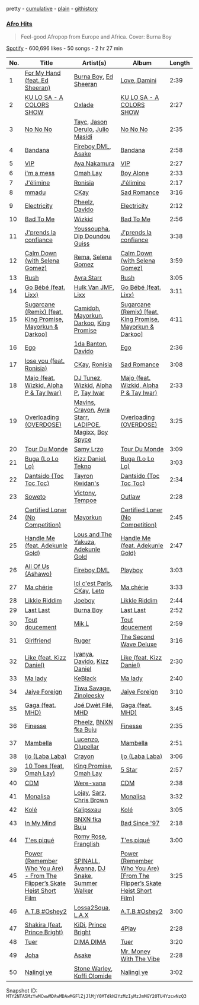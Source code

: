 pretty - [cumulative](/playlists/cumulative/37i9dQZF1DWX0o6sD1a6P5.md) - [plain](/playlists/plain/37i9dQZF1DWX0o6sD1a6P5) - [githistory](https://github.githistory.xyz/mackorone/spotify-playlist-archive/blob/main/playlists/plain/37i9dQZF1DWX0o6sD1a6P5)

### [Afro Hits](https://open.spotify.com/playlist/37i9dQZF1DWX0o6sD1a6P5)

> Feel\-good Afropop from Europe and Africa\. Cover: Burna Boy

[Spotify](https://open.spotify.com/user/spotify) - 600,696 likes - 50 songs - 2 hr 27 min

| No. | Title | Artist(s) | Album | Length |
|---|---|---|---|---|
| 1 | [For My Hand \(feat\. Ed Sheeran\)](https://open.spotify.com/track/0HaRLPnr887lcQM2YQzkff) | [Burna Boy](https://open.spotify.com/artist/3wcj11K77LjEY1PkEazffa), [Ed Sheeran](https://open.spotify.com/artist/6eUKZXaKkcviH0Ku9w2n3V) | [Love, Damini](https://open.spotify.com/album/6kgDkAupBVRSqbJPUaTJwQ) | 2:39 |
| 2 | [KU LO SA \- A COLORS SHOW](https://open.spotify.com/track/2WigMwGJysIh9fRnSJvpjn) | [Oxlade](https://open.spotify.com/artist/3WTrdbZU99dgTtt3ZkyamT) | [KU LO SA \- A COLORS SHOW](https://open.spotify.com/album/36bNKiiUjxUCaAO7QtUVfi) | 2:27 |
| 3 | [No No No](https://open.spotify.com/track/6m7iJFdgcvd200qJtSa8Wx) | [Tayc](https://open.spotify.com/artist/7gU9VyFRN3JWPJ5oHOil60), [Jason Derulo](https://open.spotify.com/artist/07YZf4WDAMNwqr4jfgOZ8y), [Julio Masidi](https://open.spotify.com/artist/2ZfpJTfi4q60zRUFWhll73) | [No No No](https://open.spotify.com/album/2RLByuKYaFE5awZkpjK03m) | 2:35 |
| 4 | [Bandana](https://open.spotify.com/track/5CTQCPv51aLWpwTbqo8mEL) | [Fireboy DML](https://open.spotify.com/artist/75VKfyoBlkmrJFDqo1o2VY), [Asake](https://open.spotify.com/artist/3a1tBryiczPAZpgoZN9Rzg) | [Bandana](https://open.spotify.com/album/18ykMJdXdkUldVNESaXDke) | 2:58 |
| 5 | [VIP](https://open.spotify.com/track/6NCJTDAQsOErJGv7mhdvsB) | [Aya Nakamura](https://open.spotify.com/artist/7IlRNXHjoOCgEAWN5qYksg) | [VIP](https://open.spotify.com/album/4CwFdN37OjqRPYh4nri0w2) | 2:27 |
| 6 | [i'm a mess](https://open.spotify.com/track/65v99AWZyNz3aRmfrT2I7N) | [Omah Lay](https://open.spotify.com/artist/5yOvAmpIR7hVxiS6Ls5DPO) | [Boy Alone](https://open.spotify.com/album/5NLjxx8nRy9ooUmgpOvfem) | 2:33 |
| 7 | [J'élimine](https://open.spotify.com/track/1U13A13YafzmqthKXiul91) | [Ronisia](https://open.spotify.com/artist/4krMq8pXkLVTGplpYgHlnV) | [J'élimine](https://open.spotify.com/album/4eHStY9TfFmHRV8iQCAgNo) | 2:17 |
| 8 | [mmadu](https://open.spotify.com/track/3IzBeYT0GyvpPMTlppy5qr) | [CKay](https://open.spotify.com/artist/048LktY5zMnakWq7PTtFrz) | [Sad Romance](https://open.spotify.com/album/3ACXMteQNTrTws6UWTtEgo) | 3:16 |
| 9 | [Electricity](https://open.spotify.com/track/6McBvfxgkVfREmQPwTKBUn) | [Pheelz](https://open.spotify.com/artist/5Jv1MsZBh0sqokFq7pU8Xg), [Davido](https://open.spotify.com/artist/0Y3agQaa6g2r0YmHPOO9rh) | [Electricity](https://open.spotify.com/album/5vOpDVowekdCylaDIiV5We) | 2:12 |
| 10 | [Bad To Me](https://open.spotify.com/track/2pUlBBWq8R10ylbBvZJV9j) | [Wizkid](https://open.spotify.com/artist/3tVQdUvClmAT7URs9V3rsp) | [Bad To Me](https://open.spotify.com/album/15hz0gTEdD5H9taOgDdrfJ) | 2:56 |
| 11 | [J'prends la confiance](https://open.spotify.com/track/5OgUa2plRZRIF4IGpzL1QG) | [Youssoupha](https://open.spotify.com/artist/5DW7NxqQ2875JtjuV7KMn4), [Dip Doundou Guiss](https://open.spotify.com/artist/42A1uhQc0Rln9VlVGsll0m) | [J'prends la confiance](https://open.spotify.com/album/5wld2chDFFtitgleWkRfIE) | 3:38 |
| 12 | [Calm Down \(with Selena Gomez\)](https://open.spotify.com/track/0WtM2NBVQNNJLh6scP13H8) | [Rema](https://open.spotify.com/artist/46pWGuE3dSwY3bMMXGBvVS), [Selena Gomez](https://open.spotify.com/artist/0C8ZW7ezQVs4URX5aX7Kqx) | [Calm Down \(with Selena Gomez\)](https://open.spotify.com/album/2b2GHWESCWEuHiCZ2Skedp) | 3:59 |
| 13 | [Rush](https://open.spotify.com/track/1rrqJ9QkOBYJlsZgqqwxgB) | [Ayra Starr](https://open.spotify.com/artist/3ZpEKRjHaHANcpk10u6Ntq) | [Rush](https://open.spotify.com/album/6CvEsGBD3JdbDKpmJaXn2E) | 3:05 |
| 14 | [Go Bébé \(feat\. Lixx\)](https://open.spotify.com/track/0shC9n2Ih1de0fSw8YcGoF) | [Hulk Van JMF](https://open.spotify.com/artist/2D2Wm1oAJrDRzXVzxkyBOE), [Lixx](https://open.spotify.com/artist/6TfZaDFnfzNVj2YXgRUo9d) | [Go Bébé \(feat\. Lixx\)](https://open.spotify.com/album/0i7jOzWkrJXvRPI5kfwcwY) | 3:11 |
| 15 | [Sugarcane \(Remix\) \[feat\. King Promise, Mayorkun & Darkoo\]](https://open.spotify.com/track/0ApflIvLLPwEZuS36WYlh6) | [Camidoh](https://open.spotify.com/artist/6Z9Xe5mjocmPOhz2TLNrAi), [Mayorkun](https://open.spotify.com/artist/3DNCUaKdMZcMVJIS7yTskd), [Darkoo](https://open.spotify.com/artist/4QSTyDpxsKmv3UfavVUImR), [King Promise](https://open.spotify.com/artist/4tIKaxUmpXzshok2yCnwdf) | [Sugarcane \(Remix\) \[feat\. King Promise, Mayorkun & Darkoo\]](https://open.spotify.com/album/5dFQsLF9BvkgmgMONO8imD) | 4:11 |
| 16 | [Ego](https://open.spotify.com/track/3u9ptDnhV4pUhyjBaG3i6D) | [1da Banton](https://open.spotify.com/artist/6dlzQ6fiPna40trq1Ek6cb), [Davido](https://open.spotify.com/artist/0Y3agQaa6g2r0YmHPOO9rh) | [Ego](https://open.spotify.com/album/66gJbsWDrMcgkBs6PYUFOl) | 2:36 |
| 17 | [lose you \(feat\. Ronisia\)](https://open.spotify.com/track/2fsp8eafoZMOlnSPBR7FDI) | [CKay](https://open.spotify.com/artist/048LktY5zMnakWq7PTtFrz), [Ronisia](https://open.spotify.com/artist/4krMq8pXkLVTGplpYgHlnV) | [Sad Romance](https://open.spotify.com/album/3ACXMteQNTrTws6UWTtEgo) | 3:08 |
| 18 | [Majo \(feat\. Wizkid, Alpha P & Tay Iwar\)](https://open.spotify.com/track/0KLY7SCQuVA4Hk1nzk61p4) | [DJ Tunez](https://open.spotify.com/artist/64oW4P0vsDhlorOxZKQi6a), [Wizkid](https://open.spotify.com/artist/3tVQdUvClmAT7URs9V3rsp), [Alpha P](https://open.spotify.com/artist/3dUPwMGYAsymFv80wkqEKl), [Tay Iwar](https://open.spotify.com/artist/0iqznAW9pzZ7KOjx8aCMWo) | [Majo \(feat\. Wizkid, Alpha P & Tay Iwar\)](https://open.spotify.com/album/3Rz3SAnhOnXaf2llHOBDCo) | 2:33 |
| 19 | [Overloading \(OVERDOSE\)](https://open.spotify.com/track/4lVEVXrlQlXPdYWMGTwrFe) | [Mavins](https://open.spotify.com/artist/5JWBXFlYkBy3n2oN1To790), [Crayon](https://open.spotify.com/artist/3Uv5hfyuC7TkLsQ6p4ikSb), [Ayra Starr](https://open.spotify.com/artist/3ZpEKRjHaHANcpk10u6Ntq), [LADIPOE](https://open.spotify.com/artist/379IT6Szv0zgnw4xrdu4mu), [Magixx](https://open.spotify.com/artist/0rskhjcLm5BxjwZDRs4142), [Boy Spyce](https://open.spotify.com/artist/6DUbLg2GQ7Dd7G9v6uwoPT) | [Overloading \(OVERDOSE\)](https://open.spotify.com/album/0PhRHHW803w4pHDJR4AUw8) | 3:25 |
| 20 | [Tour Du Monde](https://open.spotify.com/track/3x1GwuJMk9B4sESBv8K94w) | [Samy Lrzo](https://open.spotify.com/artist/2K1JOV2mHYXJh0kpNSwER4) | [Tour Du Monde](https://open.spotify.com/album/5z5m5CNcihjzAKne4xbCdr) | 3:09 |
| 21 | [Buga \(Lo Lo Lo\)](https://open.spotify.com/track/4eZZofkV1OQ9GDqAgHqNpA) | [Kizz Daniel](https://open.spotify.com/artist/1X6cBGnXpEpN7CmflLKmLV), [Tekno](https://open.spotify.com/artist/6IhG3Yxm3UW98jhyBvrIut) | [Buga \(Lo Lo Lo\)](https://open.spotify.com/album/0nNEQYgoVlVYZEOrAC2D3h) | 3:03 |
| 22 | [Dantsido \(Toc Toc Toc\)](https://open.spotify.com/track/1NUEUFueiCYana070TfNa0) | [Tayron Kwidan's](https://open.spotify.com/artist/1wlqglR1kdPF2T0Rxee11v) | [Dantsido \(Toc Toc Toc\)](https://open.spotify.com/album/708goXDKDeNZQEZfWlgnuX) | 2:34 |
| 23 | [Soweto](https://open.spotify.com/track/6RbOyNeajWax51NtpO6WT8) | [Victony](https://open.spotify.com/artist/1E5hfn5BduN2nnoZCJmUVG), [Tempoe](https://open.spotify.com/artist/1X7glgDhqNq1qn0Qv9g3K4) | [Outlaw](https://open.spotify.com/album/12iai3p96UYvcrDqlvvKFE) | 2:28 |
| 24 | [Certified Loner \(No Competition\)](https://open.spotify.com/track/6NKuW3yaNXtloGw1RB8WUi) | [Mayorkun](https://open.spotify.com/artist/3DNCUaKdMZcMVJIS7yTskd) | [Certified Loner \(No Competition\)](https://open.spotify.com/album/09GvRfHYMZQKWza03GYJxz) | 2:45 |
| 25 | [Handle Me \(feat\. Adekunle Gold\)](https://open.spotify.com/track/4dLfcjzMHZAVgnmuglRvhY) | [Lous and The Yakuza](https://open.spotify.com/artist/2HPiMwJktBXqakN0hnON2R), [Adekunle Gold](https://open.spotify.com/artist/2IK173RXLiCSQ8fhDlAb3s) | [Handle Me \(feat\. Adekunle Gold\)](https://open.spotify.com/album/3Cd3jHPeIl4euaDfPIccK4) | 2:47 |
| 26 | [All Of Us \(Ashawo\)](https://open.spotify.com/track/6459gZKddpOoPIH8PAcCwS) | [Fireboy DML](https://open.spotify.com/artist/75VKfyoBlkmrJFDqo1o2VY) | [Playboy](https://open.spotify.com/album/1pUJnA3OSbvVr5afqxNARZ) | 3:03 |
| 27 | [Ma chérie](https://open.spotify.com/track/2Kle8vKrSquAU200Sb5WHp) | [Ici c'est Paris](https://open.spotify.com/artist/0XVAP17xehWKLmcb0DhtbZ), [CKay](https://open.spotify.com/artist/048LktY5zMnakWq7PTtFrz), [Leto](https://open.spotify.com/artist/6HCBnyTBSLdb3TFn2ayulY) | [Ma chérie](https://open.spotify.com/album/2Ff3vqpWfrBskuHurHzaK3) | 3:33 |
| 28 | [Likkle Riddim](https://open.spotify.com/track/3weAbRf5cn9SiCYxqZedot) | [Joeboy](https://open.spotify.com/artist/1XavfPKBpNjkOfxHINlMHF) | [Likkle Riddim](https://open.spotify.com/album/7MqW36qjIreNVJ5Vf659uJ) | 2:44 |
| 29 | [Last Last](https://open.spotify.com/track/2PDgArI0p7UkeYgXWuqpmh) | [Burna Boy](https://open.spotify.com/artist/3wcj11K77LjEY1PkEazffa) | [Last Last](https://open.spotify.com/album/6aWJgsbvVPQR2HgPztf4qe) | 2:52 |
| 30 | [Tout doucement](https://open.spotify.com/track/5ltwsSaEsdsUVaiqLx0CKV) | [Mik L](https://open.spotify.com/artist/7aLBaAtUjEwZSUIr3S2BtR) | [Tout doucement](https://open.spotify.com/album/4B5Pls0WHD10EodLtIbutg) | 2:59 |
| 31 | [Girlfriend](https://open.spotify.com/track/4MzOppXoeKvDsVaNMeOK3C) | [Ruger](https://open.spotify.com/artist/0a1SidMjD8D6EHvJph4n2H) | [The Second Wave Deluxe](https://open.spotify.com/album/6dvqARQzWnVbGym9dEWw4Y) | 3:16 |
| 32 | [Like \(feat\. Kizz Daniel\)](https://open.spotify.com/track/5Zez1biAREA2C8706kdlIb) | [Iyanya](https://open.spotify.com/artist/3ZUn6LYxdmmPYQqBhFWI3h), [Davido](https://open.spotify.com/artist/0Y3agQaa6g2r0YmHPOO9rh), [Kizz Daniel](https://open.spotify.com/artist/1X6cBGnXpEpN7CmflLKmLV) | [Like \(feat\. Kizz Daniel\)](https://open.spotify.com/album/45UWuUIciHbsLfZeJhbuIB) | 2:30 |
| 33 | [Ma lady](https://open.spotify.com/track/3EfRYGRCd4l6e4kYHtEI4M) | [KeBlack](https://open.spotify.com/artist/7x3eTVPlBiPjXHn3qotY86) | [Ma lady](https://open.spotify.com/album/3DWYuhpaWRcqFzYLXgXWC9) | 2:40 |
| 34 | [Jaiye Foreign](https://open.spotify.com/track/3iRKwxW8ZDjmL9nKk3nisz) | [Tiwa Savage](https://open.spotify.com/artist/1hNaHKp2Za5YdOAG0WnRbc), [Zinoleesky](https://open.spotify.com/artist/6Kp3KWPiVgi33DkJqo9T4g) | [Jaiye Foreign](https://open.spotify.com/album/5D3OdqLtggVIsUjxXrzHwY) | 3:10 |
| 35 | [Gaga \(feat\. MHD\)](https://open.spotify.com/track/4wW5nnZXD7SyLxaASOsLil) | [Joé Dwèt Filé](https://open.spotify.com/artist/26zgIfFyTCImkHAp5gwKW8), [MHD](https://open.spotify.com/artist/4WnAHZz1pgl8hus8hidIRV) | [Gaga \(feat\. MHD\)](https://open.spotify.com/album/0fkE3D4PFGjA3n0Kd3pmXR) | 3:45 |
| 36 | [Finesse](https://open.spotify.com/track/4Gasn91fsCefnN8zM5GjA8) | [Pheelz](https://open.spotify.com/artist/5Jv1MsZBh0sqokFq7pU8Xg), [BNXN fka Buju](https://open.spotify.com/artist/3zaDigUwjHvjOkSn0NDf9x) | [Finesse](https://open.spotify.com/album/4QEC4uzBJJfLVv2bD337g1) | 2:35 |
| 37 | [Mambella](https://open.spotify.com/track/48xHszgl5GSK5nefCOiFov) | [Lucenzo](https://open.spotify.com/artist/5bv5RplEOwdCvhq0EILh9E), [Olupellar](https://open.spotify.com/artist/09wnzgFWuf8oZHJ4BDoeMS) | [Mambella](https://open.spotify.com/album/0qZsbYAhTYHpu5y5sjF46B) | 2:51 |
| 38 | [Ijo \(Laba Laba\)](https://open.spotify.com/track/7tZMF9Hn5uGsfC7zGXbSKM) | [Crayon](https://open.spotify.com/artist/3Uv5hfyuC7TkLsQ6p4ikSb) | [Ijo \(Laba Laba\)](https://open.spotify.com/album/5A1qWiQBSEkCpGvQE2YfOH) | 3:06 |
| 39 | [10 Toes \(feat\. Omah Lay\)](https://open.spotify.com/track/7JVUJLsVXysVpSWChbnz9I) | [King Promise](https://open.spotify.com/artist/4tIKaxUmpXzshok2yCnwdf), [Omah Lay](https://open.spotify.com/artist/5yOvAmpIR7hVxiS6Ls5DPO) | [5 Star](https://open.spotify.com/album/32Ls6JAwVZTbiRIyZ2H0lt) | 2:57 |
| 40 | [CDM](https://open.spotify.com/track/20KrRS1MJLpxQ99SvpJRtQ) | [Were\-vana](https://open.spotify.com/artist/1f1DjtYgH6yBzBSiGteBJl) | [CDM](https://open.spotify.com/album/4rssDP6LdTuYUqPGwQUhHf) | 2:38 |
| 41 | [Monalisa](https://open.spotify.com/track/3baPniPXS0iEII8rDUJdYP) | [Lojay](https://open.spotify.com/artist/3ONGmday8YN8AkbsRk01iL), [Sarz](https://open.spotify.com/artist/408vMm7y1227ASq7GmWygZ), [Chris Brown](https://open.spotify.com/artist/7bXgB6jMjp9ATFy66eO08Z) | [Monalisa](https://open.spotify.com/album/6eGxth6Bbmudt9k7ybo5Ll) | 3:32 |
| 42 | [Kolé](https://open.spotify.com/track/7uJiMLC0YxqfzG7tCozCV3) | [Kalipsxau](https://open.spotify.com/artist/2N3Saqjcw6vl2HkOFUe8t6) | [Kolé](https://open.spotify.com/album/62e4uSMJ9w4xzK0hHDtdIl) | 3:05 |
| 43 | [In My Mind](https://open.spotify.com/track/1IiNgs5RGEYyGQFLXJvte5) | [BNXN fka Buju](https://open.spotify.com/artist/3zaDigUwjHvjOkSn0NDf9x) | [Bad Since '97](https://open.spotify.com/album/0Uf8CLgcWoLrYwmBcp0pio) | 2:18 |
| 44 | [T'es piqué](https://open.spotify.com/track/6RxEkihMjS1tz0NJZ9VByO) | [Romy Rose](https://open.spotify.com/artist/0McCULnP8KpnUqIPSttJ2a), [Franglish](https://open.spotify.com/artist/4uJNQGa3L2frXDxwgouTIw) | [T'es piqué](https://open.spotify.com/album/41XRUn5v4LiNAJHnLYUOm6) | 3:00 |
| 45 | [Power \(Remember Who You Are\) \- From The Flipper’s Skate Heist Short Film](https://open.spotify.com/track/7vQYsdVQMbB8d8DSxtHSgr) | [SPINALL](https://open.spotify.com/artist/2NtQA3PY9chI8l65ejZLTP), [Äyanna](https://open.spotify.com/artist/61SZdJffkiHvhHX2nnkymD), [DJ Snake](https://open.spotify.com/artist/540vIaP2JwjQb9dm3aArA4), [Summer Walker](https://open.spotify.com/artist/57LYzLEk2LcFghVwuWbcuS) | [Power \(Remember Who You Are\) \[From The Flipper’s Skate Heist Short Film\]](https://open.spotify.com/album/0U8rhl69WPOU67DqFhjPaq) | 3:25 |
| 46 | [A.T.B \#Oshey2](https://open.spotify.com/track/3PipixuHQ5zVlgmHC4pURa) | [Lossa2Squa](https://open.spotify.com/artist/0DhhGFA0yxKhk7wrnzdbbK), [L.A.X](https://open.spotify.com/artist/6lNEt5LSOQRUFl43OnnHUL) | [A.T.B \#Oshey2](https://open.spotify.com/album/5HRmi5GVHKbnQg4AYyO2He) | 3:00 |
| 47 | [Shakira \(feat\. Prince Bright\)](https://open.spotify.com/track/64i1xYb6aaVL3DQu3bmW8I) | [KiDi](https://open.spotify.com/artist/14PimM6ohO2gYftuwTam9V), [Prince Bright](https://open.spotify.com/artist/4kybQvaEJGDlOo7ZsSjwPv) | [4Play](https://open.spotify.com/album/6wpzlNHeY8sffFCEOBR7ep) | 2:28 |
| 48 | [Tuer](https://open.spotify.com/track/73rKh7Jblk6jw8OCURc7nA) | [DIMA DIMA](https://open.spotify.com/artist/5eb7nRgBZmN9EIBVLLZjbu) | [Tuer](https://open.spotify.com/album/4O2UQPFetiV8whuq7W0LxX) | 3:20 |
| 49 | [Joha](https://open.spotify.com/track/5UwxpuGHkwiojKDaPC5ZNu) | [Asake](https://open.spotify.com/artist/3a1tBryiczPAZpgoZN9Rzg) | [Mr\. Money With The Vibe](https://open.spotify.com/album/0lzPMIAYhhUSD2BPT0VQWI) | 2:28 |
| 50 | [Nalingi ye](https://open.spotify.com/track/5mEnRGML6tztiuKBigJIQQ) | [Stone Warley](https://open.spotify.com/artist/4PYXE76LmEnTLqqkeoxc01), [Koffi Olomide](https://open.spotify.com/artist/7e14Bh8oZXNRmZxjhhTARb) | [Nalingi ye](https://open.spotify.com/album/6FM6rbjMIjVaxH5cQ6g5S9) | 3:02 |

Snapshot ID: `MTY2NTA5MzYwMCwwMDAwMDAwMGFlZjJlMjY0MTdkN2YzMzIyMzJmMGY2OTU4YzcwNzQ3`
